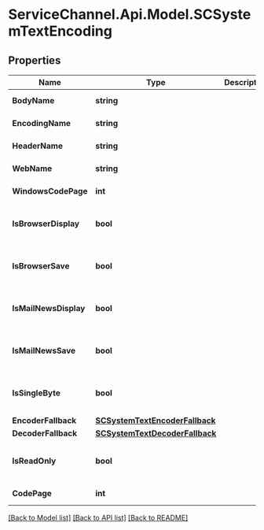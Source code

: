 # ServiceChannel.Api.Model.SCSystemTextEncoding

## Properties

Name | Type | Description | Notes
------------ | ------------- | ------------- | -------------
**BodyName** | **string** |  | [optional] [readonly] 
**EncodingName** | **string** |  | [optional] [readonly] 
**HeaderName** | **string** |  | [optional] [readonly] 
**WebName** | **string** |  | [optional] [readonly] 
**WindowsCodePage** | **int** |  | [optional] [readonly] 
**IsBrowserDisplay** | **bool** |  | [optional] [readonly] [default to false]
**IsBrowserSave** | **bool** |  | [optional] [readonly] [default to false]
**IsMailNewsDisplay** | **bool** |  | [optional] [readonly] [default to false]
**IsMailNewsSave** | **bool** |  | [optional] [readonly] [default to false]
**IsSingleByte** | **bool** |  | [optional] [readonly] [default to false]
**EncoderFallback** | [**SCSystemTextEncoderFallback**](SCSystemTextEncoderFallback.md) |  | [optional] 
**DecoderFallback** | [**SCSystemTextDecoderFallback**](SCSystemTextDecoderFallback.md) |  | [optional] 
**IsReadOnly** | **bool** |  | [optional] [readonly] [default to false]
**CodePage** | **int** |  | [optional] [readonly] 

[[Back to Model list]](../README.md#documentation-for-models) [[Back to API list]](../README.md#documentation-for-api-endpoints) [[Back to README]](../README.md)

